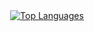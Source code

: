 
<div align="center">
  <a href="https://github.com/BramRodenboog/github-readme-stats">
    <img src="https://github-readme-stats.vercel.app/api/top-langs/?username=BramRodenboog&theme=transparent&layout=compact" alt="Top Languages">
  </a>
</div>
